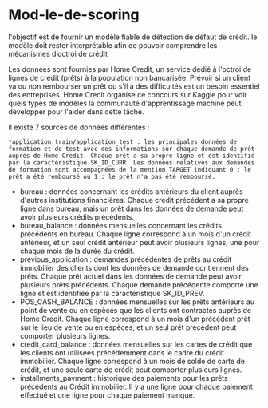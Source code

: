 # Mod-le-de-scoring
l'objectif est de fournir un modèle fiable de détection de défaut de crédit. le modèle doit rester interprétable afin de pouvoir comprendre les mécanismes d’octroi de crédit

Les données sont fournies par Home Credit, un service dédié à l'octroi de lignes de crédit (prêts) à la population non bancarisée. Prévoir si un client va ou non rembourser un prêt ou s'il a des difficultés est un besoin essentiel des entreprises. Home Credit organise ce concours sur Kaggle pour voir quels types de modèles la communauté d'apprentissage machine peut développer pour l'aider dans cette tâche.

Il existe 7 sources de données différentes :

    *application_train/application_test : les principales données de formation et de test avec des informations sur chaque demande de prêt auprès de Home Credit. Chaque prêt a sa propre ligne et est identifié par la caractéristique SK_ID_CURR. Les données relatives aux demandes de formation sont accompagnées de la mention TARGET indiquant 0 : le prêt a été remboursé ou 1 : le prêt n'a pas été remboursé.
   * bureau : données concernant les crédits antérieurs du client auprès d'autres institutions financières. Chaque crédit précédent a sa propre ligne dans bureau, mais un prêt dans les données de demande peut avoir plusieurs crédits précédents.
   * bureau_balance : données mensuelles concernant les crédits précédents en bureau. Chaque ligne correspond à un mois d'un crédit antérieur, et un seul crédit antérieur peut avoir plusieurs lignes, une pour chaque mois de la durée du crédit.
   * previous_application : demandes précédentes de prêts au crédit immobilier des clients dont les données de demande contiennent des prêts. Chaque prêt actuel dans les données de demande peut avoir plusieurs prêts précédents. Chaque demande précédente comporte une ligne et est identifiée par la caractéristique SK_ID_PREV.
   * POS_CASH_BALANCE : données mensuelles sur les prêts antérieurs au point de vente ou en espèces que les clients ont contractés auprès de Home Credit. Chaque ligne correspond à un mois d'un précédent prêt sur le lieu de vente ou en espèces, et un seul prêt précédent peut comporter plusieurs lignes.
   * credit_card_balance : données mensuelles sur les cartes de crédit que les clients ont utilisées précédemment dans le cadre du crédit immobilier. Chaque ligne correspond à un mois de solde de carte de crédit, et une seule carte de crédit peut comporter plusieurs lignes.
   * installments_payment : historique des paiements pour les prêts précédents au Crédit immobilier. Il y a une ligne pour chaque paiement effectué et une ligne pour chaque paiement manqué.
